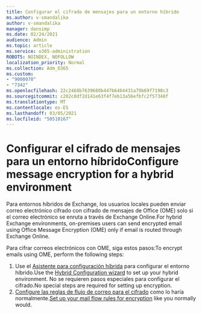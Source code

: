 ```yaml
---
title: Configurar el cifrado de mensajes para un entorno híbrido
ms.author: v-smandalika
author: v-smandalika
manager: dansimp
ms.date: 02/24/2021
audience: Admin
ms.topic: article
ms.service: o365-administration
ROBOTS: NOINDEX, NOFOLLOW
localization_priority: Normal
ms.collection: Adm_O365
ms.custom:
- "9000078"
- "7342"
ms.openlocfilehash: 22c2468b7639680b447b6464431a79b69f7198c3
ms.sourcegitcommit: c202c0df2d141e63f4f7eb13a56efbfc2f57348f
ms.translationtype: MT
ms.contentlocale: es-ES
ms.lasthandoff: 03/05/2021
ms.locfileid: "50510167"
---
```

# <a name="configure-message-encryption-for-a-hybrid-environment"></a><span data-ttu-id="4fda7-102">Configurar el cifrado de mensajes para un entorno híbrido</span><span class="sxs-lookup"><span data-stu-id="4fda7-102">Configure message encryption for a hybrid environment</span></span>

<span data-ttu-id="4fda7-103">Para entornos híbridos de Exchange, los usuarios locales pueden enviar correo electrónico cifrado con cifrado de mensajes de Office (OME) solo si el correo electrónico se enruta a través de Exchange Online.</span><span class="sxs-lookup"><span data-stu-id="4fda7-103">For hybrid Exchange environments, on-premises users can send encrypted email using Office Message Encryption (OME) only if email is routed through Exchange Online.</span></span>

<span data-ttu-id="4fda7-104">Para cifrar correos electrónicos con OME, siga estos pasos:</span><span class="sxs-lookup"><span data-stu-id="4fda7-104">To encrypt emails using OME, perform the following steps:</span></span>

1. <span data-ttu-id="4fda7-105">Use el [Asistente para configuración híbrida](https://docs.microsoft.com/Exchange/hybrid-configuration-wizard) para configurar el entorno híbrido.</span><span class="sxs-lookup"><span data-stu-id="4fda7-105">Use the [Hybrid Configuration wizard](https://docs.microsoft.com/Exchange/hybrid-configuration-wizard) to set up your hybrid environment.</span></span> <span data-ttu-id="4fda7-106">No se requieren pasos especiales para configurar el cifrado.</span><span class="sxs-lookup"><span data-stu-id="4fda7-106">No special steps are required for setting up encryption.</span></span>
2. <span data-ttu-id="4fda7-107">[Configure las reglas de flujo de correo para el cifrado](https://docs.microsoft.com/microsoft-365/compliance/define-mail-flow-rules-to-encrypt-email) como lo haría normalmente.</span><span class="sxs-lookup"><span data-stu-id="4fda7-107">[Set up your mail flow rules for encryption](https://docs.microsoft.com/microsoft-365/compliance/define-mail-flow-rules-to-encrypt-email) like you normally would.</span></span>


